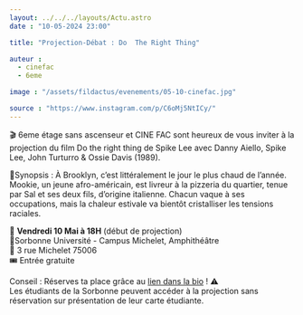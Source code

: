 ```yaml
---
layout: ../../../layouts/Actu.astro
date : "10-05-2024 23:00"

title: "Projection-Débat : Do  The Right Thing"

auteur :
  - cinefac
  - 6eme

image : "/assets/fildactus/evenements/05-10-cinefac.jpg"

source : "https://www.instagram.com/p/C6oMj5NtICy/"
---
```


🎬 6eme étage sans ascenseur et CINE FAC sont heureux de vous inviter à la projection du film Do the right thing de Spike Lee avec Danny Aiello, Spike Lee, John Turturro & Ossie Davis (1989).

📝Synopsis : À Brooklyn, c’est littéralement le jour le plus chaud de l’année. Mookie, un jeune afro-américain, est livreur à la pizzeria du quartier, tenue par Sal et ses deux fils, d’origine italienne. Chacun vaque à ses occupations, mais la chaleur estivale va bientôt cristalliser les tensions raciales.

📆 __Vendredi 10 Mai à 18H__ (début de projection)  
📍Sorbonne Université - Campus Michelet, Amphithéâtre  
📌 3 rue Michelet 75006  
🎟 Entrée gratuite

Conseil : Réserves ta place grâce au [lien dans la bio](http://www.cinefac.fr/ap.asp?EvID=472) ! ⚠  
Les étudiants de la Sorbonne peuvent accéder à la projection sans réservation sur présentation de leur carte étudiante.
